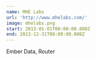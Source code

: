 ```yaml
---
name: MHE Labs
url: 'http://www.mhelabs.com/'
image: mhelabs.png
start: 2013-01-01T00:00:00.000Z
end: 2013-12-31T00:00:00.000Z
---
```

Ember Data, Router
